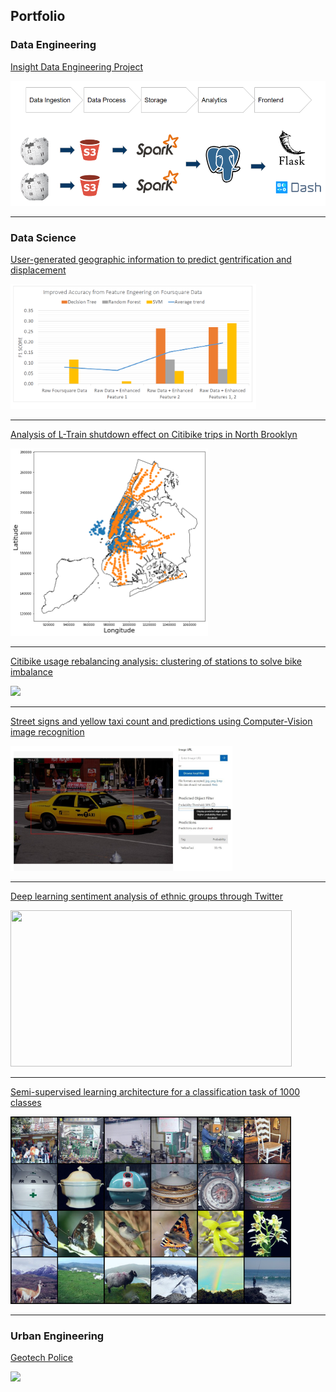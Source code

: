 ## Portfolio

### Data Engineering

[Insight Data Engineering Project](https://github.com/mv1742/Wiki_Bias/)

<img src= "https://raw.githubusercontent.com/mv1742/Wiki_Bias/master/figs/Pipeline.png" height="200">
           
---

### Data Science

[User-generated geographic information to predict gentrification and displacement](https://mv1742.github.io/udpny_website/)

<img src="https://raw.githubusercontent.com/mv1742/UDPNY/master/Notebooks/Capstone.png" height="200">

---

[Analysis of L-Train shutdown effect on Citibike trips in North Brooklyn](https://www.authorea.com/343291/WvCJMi1pNDL6i1gUT_rstw)

<img src="https://raw.githubusercontent.com/mv1742/PUI2018_mv1742/master/Extra_Credit_mv1742/Trains.png" height="300">

---

[Citibike usage rebalancing analysis: clustering of stations to solve bike imbalance](https://github.com/mv1742/CitiBike_Usage_Analysis)

<img src="https://raw.githubusercontent.com/mv1742/CitiBike_Usage_Analysis/master/Visualizations/end.gif" height="400">

---

[Street signs and yellow taxi count and predictions using Computer-Vision image recognition](https://github.com/Streets-Data-Collaborative/groundwork-detection)

<img src="https://raw.githubusercontent.com/mv1742/groundwork-detection/master/Taxis.jpeg" height="200">

---

[Deep learning sentiment analysis of ethnic groups through Twitter](https://www.overleaf.com/read/yhvvshpgcsbk)

<img src="https://github.com/mv1742/NLP_Twitter_Sentiment/blob/master/plots/Moving_Average.png?raw=true" width="450" height="250">

---

[Semi-supervised learning architecture for a classification task of 1000 classes](https://towardsdatascience.com/learning-like-babies-image-classification-using-semi-supervised-learning-ccfb5b391d1f)

<img src="https://github.com/mv1742/DLFinalProject/blob/master/plots/vis_rot.png?raw=true" height="300">

---


### Urban Engineering

[Geotech Police](https://github.com/mv1742/GeoPolice/)

<img src= "https://raw.githubusercontent.com/mv1742/GEOPolice/master/Figs/GeoPolice.png">

